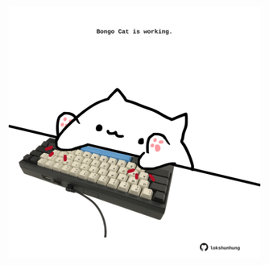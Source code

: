 <!-- built at 02/07/2024, 12:00:45 UTC -->
<p align="center">
  <img width="500" height="500" src="./ReadmeImage.svg">
</p>
